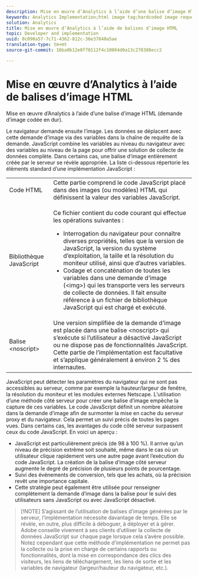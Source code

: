 ```yaml
---
description: Mise en œuvre d’Analytics à l’aide d’une balise d’image HTML (demande d’image codée en dur).
keywords: Analytics Implementation;html image tag;hardcoded image request
solution: Analytics
title: Mise en œuvre d’Analytics à l’aide de balises d’image HTML
topic: Developer and implementation
uuid: 0c098a57-7c71-4362-812c-36e37848a5ae
translation-type: tm+mt
source-git-commit: 16ba0b12e0f70112f4c10804d0a13c278388ecc2

---
```



# Mise en œuvre d’Analytics à l’aide de balises d’image HTML

Mise en œuvre d’Analytics à l’aide d’une balise d’image HTML (demande d’image codée en dur).

Le navigateur demande ensuite l’image. Les données se déplacent avec cette demande d’image via des variables dans la chaîne de requête de la demande. JavaScript combine les variables au niveau du navigateur avec des variables au niveau de la page pour offrir une solution de collecte de données complète. Dans certains cas, une balise d’image entièrement créée par le serveur se révèle appropriée. La liste ci-dessous répertorie les éléments standard d’une implémentation JavaScript :

<table id="table_20BBE4387F234CF199E6C99741AF265C"> 
 <tbody> 
  <tr> 
   <td> Code HTML </td> 
   <td> Cette partie comprend le code JavaScript placé dans des images (ou modèles) HTML qui définissent la valeur des variables JavaScript. </td> 
  </tr> 
  <tr> 
   <td> Bibliothèque JavaScript </td> 
   <td> <p>Ce fichier contient du code courant qui effectue les opérations suivantes : </p> 
    <ul id="ul_ED50D66F2B2B476E8D9063099995998D"> 
     <li id="li_E88F6F28EC8946469ADCEAFF2F0A4EBA">Interrogation du navigateur pour connaître diverses propriétés, telles que la version de JavaScript, la version du système d’exploitation, la taille et la résolution du moniteur utilisé, ainsi que d’autres variables. </li> 
     <li id="li_5CEBE37709D943B7921447FA7054A565">Codage et concaténation de toutes les variables dans une demande d’image (&lt;img&gt;) qui les transporte vers les serveurs de collecte de données. Il fait ensuite référence à un fichier de bibliothèque JavaScript qui est chargé et exécuté. </li> 
    </ul> </td> 
  </tr> 
  <tr> 
   <td> Balise &lt;noscript&gt; </td> 
   <td> Une version simplifiée de la demande d’image est placée dans une balise &lt;noscript&gt; qui s’exécute si l’utilisateur a désactivé JavaScript ou ne dispose pas de fonctionnalités JavaScript. Cette partie de l’implémentation est facultative et s’applique généralement à environ 2 % des internautes. </td> 
  </tr> 
 </tbody> 
</table>

JavaScript peut détecter les paramètres du navigateur qui ne sont pas accessibles au serveur, comme par exemple la hauteur/largeur de fenêtre, la résolution du moniteur et les modules externes Netscape. L’utilisation d’une méthode côté serveur pour créer une balise d’image empêche la capture de ces variables. Le code JavaScript définit un nombre aléatoire dans la demande d’image afin de surmonter la mise en cache du serveur proxy et du navigateur. Cela permet un suivi précis de toutes les pages vues. Dans certains cas, les avantages du code côté serveur surpassent ceux du code JavaScript. En voici un aperçu :

* JavaScript est particulièrement précis (de 98 à 100 %). Il arrive qu’un niveau de précision extrême soit souhaité, même dans le cas où un utilisateur clique rapidement vers une autre page avant l’exécution du code JavaScript. La création de la balise d’image côté serveur augmente le degré de précision de plusieurs points de pourcentage.
* Suivi des événements de conversion, tels que les achats, où la précision revêt une importance capitale.
* Cette stratégie peut également être utilisée pour renseigner complètement la demande d’image dans la <noscript> balise pour le suivi des utilisateurs sans JavaScript ou avec JavaScript désactivé.

> [!NOTE] S’agissant de l’utilisation de balises d’image générées par le serveur, l’implémentation nécessite davantage de temps. Elle se révèle, en outre, plus difficile à déboguer, à déployer et à gérer. Adobe conseille vivement à ses clients d’utiliser la collecte de données JavaScript sur chaque page lorsque cela s’avère possible. Notez cependant que cette méthode d’implémentation ne permet pas la collecte ou la prise en charge de certains rapports ou fonctionnalités, dont la mise en correspondance des clics des visiteurs, les liens de téléchargement, les liens de sortie et les variables de navigateur (largeur/hauteur du navigateur, etc.).

